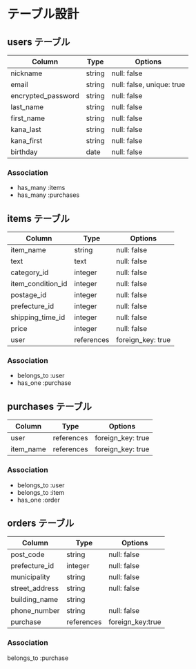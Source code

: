 # テーブル設計

## users テーブル

| Column                 | Type   | Options                   |
| ---------------------- | ------ | ------------------------- |
| nickname               | string | null: false               |
| email                  | string | null: false, unique: true |
| encrypted_password     | string | null: false               |
| last_name              | string | null: false               |
| first_name             | string | null: false               |
| kana_last              | string | null: false               |
| kana_first             | string | null: false               |
| birthday               | date   | null: false               |

### Association

- has_many :items
- has_many :purchases



## items テーブル

| Column             | Type       | Options                        |
| ------------------ | ---------- | ------------------------------ |
| item_name          | string     | null: false                    |
| text               | text       | null: false                    |
| category_id        | integer    | null: false                    |
| item_condition_id  | integer    | null: false                    |
| postage_id         | integer    | null: false                    |
| prefecture_id      | integer    | null: false                    |
| shipping_time_id   | integer    | null: false                    |
| price              | integer    | null: false                    |
| user               | references | foreign_key: true              |

### Association

- belongs_to :user
- has_one :purchase



## purchases テーブル

| Column            | Type       | Options                        |
| ----------------- | ---------- | ------------------------------ |
| user              | references | foreign_key: true              |
| item_name         | references | foreign_key: true              |

### Association

- belongs_to :user
- belongs_to :item
- has_one :order



## orders テーブル
 
| Column                 | Type       | Options                   |
| ---------------------- | -----------| ------------------------- |
| post_code              | string     | null: false               |
| prefecture_id          | integer    | null: false               |
| municipality           | string     | null: false               |
| street_address         | string     | null: false               |
| building_name          | string     |                           |
| phone_number           | string     | null: false               |
| purchase               | references | foreign_key:true          |

### Association

belongs_to :purchase



